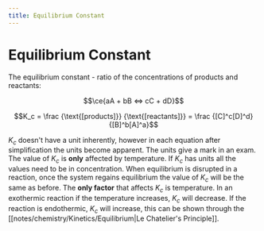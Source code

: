```yaml
---
title: Equilibrium Constant
---
```

# Equilibrium Constant

The equilibrium constant - ratio of the concentrations of products and reactants:


$$\ce{aA + bB <=> cC + dD}$$

$$K_c = \frac {\text{[products]}} {\text{[reactants]}} = \frac {[C]^c[D]^d} {[B]^b[A]^a}$$

$K_c$ doesn't have a unit inherently, however in each equation after simplification the units become apparent. The units give a mark in an exam. The value of $K_c$ is **only** affected by temperature. If $K_c$ has units all the values need to be in concentration. When equilibrium is disrupted in a reaction, once the system regains equilibrium the value of $K_{c}$ will be the same as before. The **only factor** that affects $K_{c}$ is temperature. In an exothermic reaction if the temperature increases, $K_{c}$ will decrease. If the reaction is endothermic, $K_{c}$ will increase, this can be shown through the [[notes/chemistry/Kinetics/Equilibrium|Le Chatelier's Principle]]. 

